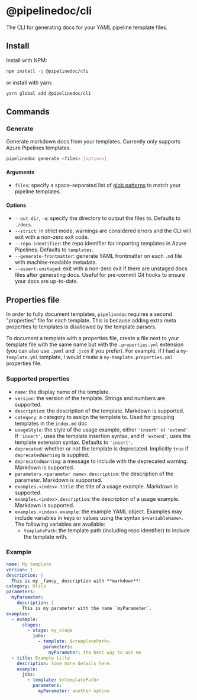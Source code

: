 # @pipelinedoc/cli

The CLI for generating docs for your YAML pipeline template files.

## Install

Install with NPM:

```sh
npm install -g @pipelinedoc/cli
```

or install with yarn:

```sh
yarn global add @pipelinedoc/cli
```

## Commands

### Generate

Generate markdown docs from your templates. Currently only supports Azure Pipelines templates.

```sh
pipelinedoc generate <files> [options]
```

#### Arguments

- `files`: specify a space-separated list of [glob patterns](https://www.npmjs.com/package/glob) to
  match your pipeline templates.

#### Options

- `--out-dir`, `-o`: specify the directory to output the files to. Defaults to `./docs`.
- `--strict`: in strict mode, warnings are considered errors and the CLI will exit with a non-zero
  exit code.
- `--repo-identifier`: the repo identifier for importing templates in Azure Pipelines. Defaults to
  `templates`.
- `--generate-frontmatter`: generate YAML frontmatter on each `.md` file with machine-readable
  metadata.
- `--assert-unstaged`: exit with a non-zero exit if there are unstaged docs files after generating
  docs. Useful for pre-commit Git hooks to ensure your docs are up-to-date.

## Properties file

In order to fully document templates, `pipelinedoc` requires a second "properties" file for each
template. This is because adding extra meta properties to templates is disallowed by the template
parsers.

To document a template with a properties file, create a file next to your template file with the
same name but with the `.properties.yml` extension (you can also use `.yaml` and `.json` if you
prefer). For example, if I had a `my-template.yml` template, I would create a
`my-template.properties.yml` properties file.

### Supported properties

- `name`: the display name of the template.
- `version`: the version of the template. Strings and numbers are supported.
- `description`: the description of the template. Markdown is supported.
- `category`: a category to assign the template to. Used for grouping templates in the `index.md`
  doc
- `usageStyle`: the style of the usage example, either `'insert'` or `'extend'`. If `'insert'`, uses
  the template insertion syntax, and if `'extend'`, uses the template extension syntax. Defaults to
  `'insert'`.
- `deprecated`: whether or not the template is deprecated. Implicitly `true` if `deprecatedWarning`
  is supplied.
- `deprecatedWarning`: a message to include with the deprecated warning. Markdown is supported.
- `parameters.<parameter name>.description`: the description of the parameter. Markdown is
  supported.
- `examples.<index>.title`: the title of a usage example. Markdown is supported.
- `examples.<index>.description`: the description of a usage example. Markdown is supported.
- `examples.<index>.example`: the example YAML object. Examples may include variables in keys or
  values using the syntax `$<variableName>`. The following variables are available:
  - `templatePath`: the template path (including repo identifier) to include the template with.

### Example

```yaml
name: My template
version: 1
description: |
  This is my _fancy_ description with **markdown**!
category: Utils
parameters:
  myParameter:
    description: |
      This is my parameter with the name `myParameter`.
examples:
  - example:
      stages:
        - stage: my_stage
          jobs:
            - template: $<templatePath>
              parameters:
                myParameter: the best way to use me
  - title: Example title
    description: Some more details here.
    example:
      jobs:
        - template: $<templatePath>
          parameters:
            myParameter: another option
```
